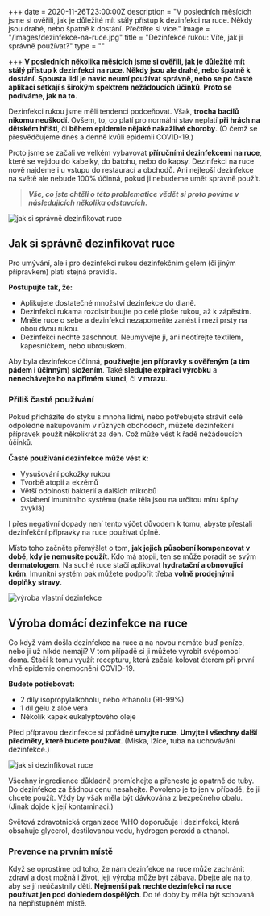 +++
date = 2020-11-26T23:00:00Z
description = "V posledních měsících jsme si ověřili, jak je důležité mít stálý přístup k dezinfekci na ruce. Někdy jsou drahé, nebo špatně k dostání. Přečtěte si více."
image = "/images/dezinfekce-na-ruce.jpg"
title = "Dezinfekce rukou: Víte, jak ji správně používat?"
type = ""

+++
**V posledních několika měsících jsme si ověřili, jak je důležité mít stálý přístup k dezinfekci na ruce. Někdy jsou ale drahé, nebo špatně k dostání. Spousta lidí je navíc neumí používat správně, nebo se po časté aplikaci setkají s širokým spektrem nežádoucích účinků. Proto se podíváme, jak na to.**

Dezinfekci rukou jsme měli tendenci podceňovat. Však, **trocha bacilů nikomu neuškodí**. Ovšem, to, co platí pro normální stav neplatí **při hrách na dětském hřišti**, či **během epidemie nějaké nakažlivé choroby**. (O čemž se přesvědčujeme dnes a denně kvůli epidemii COVID-19.)

Proto jsme se začali ve velkém vybavovat **příručními dezinfekcemi na ruce**, které se vejdou do kabelky, do batohu, nebo do kapsy. Dezinfekci na ruce nově najdeme i u vstupu do restaurací a obchodů. Ani nejlepší dezinfekce na světě ale nebude 100% účinná, pokud ji nebudeme umět správně použít.

> **_Vše, co jste chtěli o této problematice vědět si proto povíme v následujících několika odstavcích._**

  
![jak si správně dezinfikovat ruce](/images/jak-si-spravne-dezinfikovat-ruce.jpg)

## Jak si správně dezinfikovat ruce

Pro umývání, ale i pro dezinfekci rukou dezinfekčním gelem (či jiným přípravkem) platí stejná pravidla.

**Postupujte tak, že:**

* Aplikujete dostatečné množství dezinfekce do dlaně.
* Dezinfekci rukama rozdistribuujte po celé ploše rukou, až k zápěstím.
* Mněte ruce o sebe a dezinfekci nezapomeňte zanést i mezi prsty na obou dvou rukou.
* Dezinfekci nechte zaschnout. Neumývejte ji, ani neotírejte textilem, kapesníčkem, nebo ubrouskem.

Aby byla dezinfekce účinná, **používejte jen přípravky s ověřeným (a tím pádem i účinným) složením**. Také **sledujte expiraci výrobku** a **nenechávejte ho na přímém slunci**, či **v mrazu**.

### Příliš časté používání

Pokud přicházíte do styku s mnoha lidmi, nebo potřebujete strávit celé odpoledne nakupováním v různých obchodech, můžete dezinfekční přípravek použít několikrát za den. Což může vést k řadě nežádoucích účinků.

**Časté používání dezinfekce může vést k:**

* Vysušování pokožky rukou
* Tvorbě atopií a ekzémů
* Větší odolností bakterií a dalších mikrobů
* Oslabení imunitního systému (naše těla jsou na určitou míru špíny zvyklá)

I přes negativní dopady není tento výčet důvodem k tomu, abyste přestali dezinfekční přípravky na ruce používat úplně.

Místo toho začněte přemýšlet o tom, **jak jejich působení kompenzovat v době, kdy je nemusíte použít**. Kdo má atopii, ten se může poradit se svým **dermatologem**. Na suché ruce stačí aplikovat **hydratační a obnovující krém**. Imunitní systém pak můžete podpořit třeba **volně prodejnými doplňky stravy**.

![výroba vlastní dezinfekce](/images/vyroba-vlastni-dezinfekce.jpg)

## Výroba domácí dezinfekce na ruce

Co když vám došla dezinfekce na ruce a na novou nemáte buď peníze, nebo ji už nikde nemají? V tom případě si ji můžete vyrobit svépomocí doma. Stačí k tomu využít recepturu, která začala kolovat éterem při první vlně epidemie onemocnění COVID-19.

**Budete potřebovat:**

* 2 díly isopropylalkoholu, nebo ethanolu (91-99%)
* 1 díl gelu z aloe vera
* Několik kapek eukalyptového oleje

Před přípravou dezinfekce si pořádně **umyjte ruce**. **Umyjte i všechny další předměty, které budete používat**. (Miska, lžíce, tuba na uchovávání dezinfekce.)

![jak si dezinfikovat ruce](/images/jak-dezinfikovat-ruce.jpg)

Všechny ingredience důkladně promíchejte a přeneste je opatrně do tuby. Do dezinfekce za žádnou cenu nesahejte. Povoleno je to jen v případě, že ji chcete použít. Vždy by však měla být dávkována z bezpečného obalu. (Jinak dojde k její kontaminaci.)

Světová zdravotnická organizace WHO doporučuje i dezinfekci, která obsahuje glycerol, destilovanou vodu, hydrogen peroxid a ethanol.

### **Prevence na prvním místě**

Když se oprostíme od toho, že nám dezinfekce na ruce může zachránit zdraví a dost možná i život, její výroba může být zábava. Dbejte ale na to, aby se jí neúčastnily děti. **Nejmenší pak nechte dezinfekci na ruce používat jen pod dohledem dospělých**. Do té doby by měla být schovaná na nepřístupném místě.